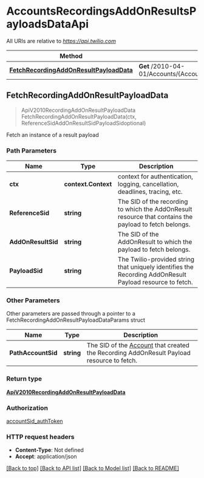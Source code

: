 # AccountsRecordingsAddOnResultsPayloadsDataApi

All URIs are relative to *https://api.twilio.com*

Method | HTTP request | Description
------------- | ------------- | -------------
[**FetchRecordingAddOnResultPayloadData**](AccountsRecordingsAddOnResultsPayloadsDataApi.md#FetchRecordingAddOnResultPayloadData) | **Get** /2010-04-01/Accounts/{AccountSid}/Recordings/{ReferenceSid}/AddOnResults/{AddOnResultSid}/Payloads/{PayloadSid}/Data.json | 



## FetchRecordingAddOnResultPayloadData

> ApiV2010RecordingAddOnResultPayloadData FetchRecordingAddOnResultPayloadData(ctx, ReferenceSidAddOnResultSidPayloadSidoptional)



Fetch an instance of a result payload

### Path Parameters


Name | Type | Description
------------- | ------------- | -------------
**ctx** | **context.Context** | context for authentication, logging, cancellation, deadlines, tracing, etc.
**ReferenceSid** | **string** | The SID of the recording to which the AddOnResult resource that contains the payload to fetch belongs.
**AddOnResultSid** | **string** | The SID of the AddOnResult to which the payload to fetch belongs.
**PayloadSid** | **string** | The Twilio-provided string that uniquely identifies the Recording AddOnResult Payload resource to fetch.

### Other Parameters

Other parameters are passed through a pointer to a FetchRecordingAddOnResultPayloadDataParams struct


Name | Type | Description
------------- | ------------- | -------------
**PathAccountSid** | **string** | The SID of the [Account](https://www.twilio.com/docs/iam/api/account) that created the Recording AddOnResult Payload resource to fetch.

### Return type

[**ApiV2010RecordingAddOnResultPayloadData**](ApiV2010RecordingAddOnResultPayloadData.md)

### Authorization

[accountSid_authToken](../README.md#accountSid_authToken)

### HTTP request headers

- **Content-Type**: Not defined
- **Accept**: application/json

[[Back to top]](#) [[Back to API list]](../README.md#documentation-for-api-endpoints)
[[Back to Model list]](../README.md#documentation-for-models)
[[Back to README]](../README.md)

